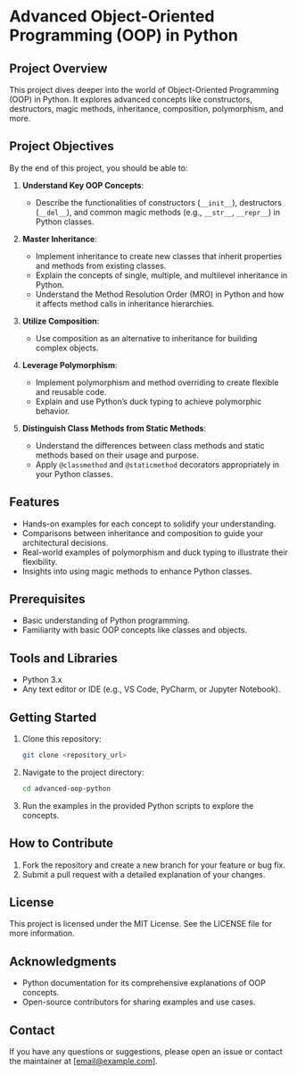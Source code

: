 # Advanced Object-Oriented Programming (OOP) in Python

## Project Overview

This project dives deeper into the world of Object-Oriented Programming (OOP) in Python. It explores advanced concepts like constructors, destructors, magic methods, inheritance, composition, polymorphism, and more.

## Project Objectives

By the end of this project, you should be able to:

1. **Understand Key OOP Concepts**:

   * Describe the functionalities of constructors (`__init__`), destructors (`__del__`), and common magic methods (e.g., `__str__`, `__repr__`) in Python classes.

2. **Master Inheritance**:

   * Implement inheritance to create new classes that inherit properties and methods from existing classes.
   * Explain the concepts of single, multiple, and multilevel inheritance in Python.
   * Understand the Method Resolution Order (MRO) in Python and how it affects method calls in inheritance hierarchies.

3. **Utilize Composition**:

   * Use composition as an alternative to inheritance for building complex objects.

4. **Leverage Polymorphism**:

   * Implement polymorphism and method overriding to create flexible and reusable code.
   * Explain and use Python’s duck typing to achieve polymorphic behavior.

5. **Distinguish Class Methods from Static Methods**:

   * Understand the differences between class methods and static methods based on their usage and purpose.
   * Apply `@classmethod` and `@staticmethod` decorators appropriately in your Python classes.

## Features

* Hands-on examples for each concept to solidify your understanding.
* Comparisons between inheritance and composition to guide your architectural decisions.
* Real-world examples of polymorphism and duck typing to illustrate their flexibility.
* Insights into using magic methods to enhance Python classes.

## Prerequisites

* Basic understanding of Python programming.
* Familiarity with basic OOP concepts like classes and objects.

## Tools and Libraries

* Python 3.x
* Any text editor or IDE (e.g., VS Code, PyCharm, or Jupyter Notebook).

## Getting Started

1. Clone this repository:

   ```bash
   git clone <repository_url>
   ```
2. Navigate to the project directory:

   ```bash
   cd advanced-oop-python
   ```
3. Run the examples in the provided Python scripts to explore the concepts.

## How to Contribute

1. Fork the repository and create a new branch for your feature or bug fix.
2. Submit a pull request with a detailed explanation of your changes.

## License

This project is licensed under the MIT License. See the LICENSE file for more information.

## Acknowledgments

* Python documentation for its comprehensive explanations of OOP concepts.
* Open-source contributors for sharing examples and use cases.

## Contact

If you have any questions or suggestions, please open an issue or contact the maintainer at \[[email@example.com](mailto:email@example.com)].

